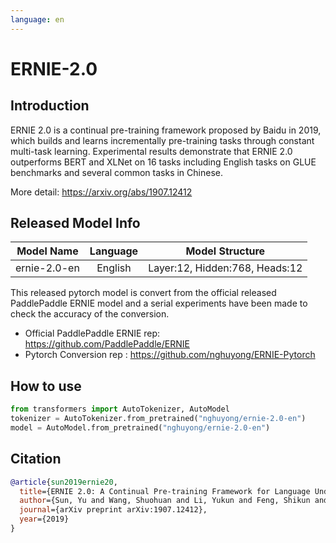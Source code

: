 ```yaml
---
language: en
---
```


# ERNIE-2.0

## Introduction

ERNIE 2.0 is a continual pre-training framework proposed by Baidu in 2019, 
which builds and learns incrementally pre-training tasks through constant multi-task learning. 
Experimental results demonstrate that ERNIE 2.0 outperforms BERT and XLNet on 16 tasks including English tasks on GLUE benchmarks and several common tasks in Chinese. 

More detail: https://arxiv.org/abs/1907.12412

## Released Model Info

|Model Name|Language|Model Structure|
|:---:|:---:|:---:|
|ernie-2.0-en| English |Layer:12, Hidden:768, Heads:12|

This released pytorch model is convert from the official released PaddlePaddle ERNIE model and 
a serial experiments have been made to check the accuracy of the conversion.

- Official PaddlePaddle ERNIE rep: https://github.com/PaddlePaddle/ERNIE
- Pytorch Conversion rep :  https://github.com/nghuyong/ERNIE-Pytorch

## How to use
```Python
from transformers import AutoTokenizer, AutoModel
tokenizer = AutoTokenizer.from_pretrained("nghuyong/ernie-2.0-en")
model = AutoModel.from_pretrained("nghuyong/ernie-2.0-en")
```

## Citation

```bibtex
@article{sun2019ernie20,
  title={ERNIE 2.0: A Continual Pre-training Framework for Language Understanding},
  author={Sun, Yu and Wang, Shuohuan and Li, Yukun and Feng, Shikun and Tian, Hao and Wu, Hua and Wang, Haifeng},
  journal={arXiv preprint arXiv:1907.12412},
  year={2019} 
}
```
